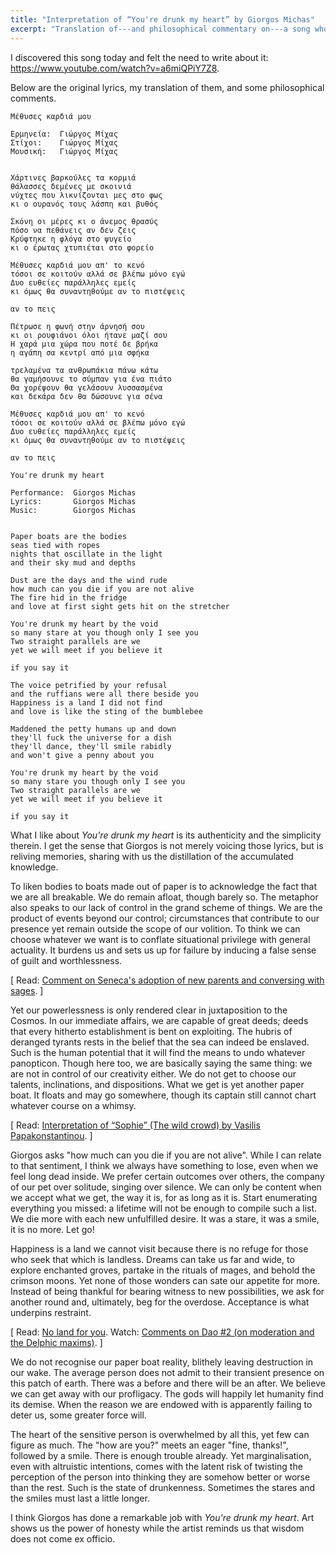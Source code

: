 ```yaml
---
title: "Interpretation of “You're drunk my heart” by Giorgos Michas"
excerpt: "Translation of---and philosophical commentary on---a song whose translated title is 'You're drunk, my heart'."
---
```


I discovered this song today and felt the need to write about it:
<https://www.youtube.com/watch?v=a6miQPiY7Z8>.

Below are the original lyrics, my translation of them, and some
philosophical comments.

```
Μέθυσες καρδιά μου

Ερμηνεία:  Γιώργος Μίχας
Στίχοι:    Γιώργος Μίχας
Μουσική:   Γιώργος Μίχας


Χάρτινες βαρκούλες τα κορμιά
θάλασσες δεμένες με σκοινιά
νύχτες που λικνίζονται μες στο φως
κι ο ουρανός τους λάσπη και βυθός

Σκόνη οι μέρες κι ο άνεμος θρασύς
πόσο να πεθάνεις αν δεν ζεις
Κρύφτηκε η φλόγα στο ψυγείο
κι ο έρωτας χτυπιέται στο φορείο

Μέθυσες καρδιά μου απ' το κενό
τόσοι σε κοιτούν αλλά σε βλέπω μόνο εγώ
Δυο ευθείες παράλληλες εμείς
κι όμως θα συναντηθούμε αν το πιστέψεις

αν το πεις

Πέτρωσε η φωνή στην άρνησή σου
κι οι ρουφιάνοι όλοι ήτανε μαζί σου
Η χαρά μια χώρα που ποτέ δε βρήκα
η αγάπη σα κεντρί από μια σφήκα

τρελαμένα τα ανθρωπάκια πάνω κάτω
θα γαμήσουνε το σύμπαν για ένα πιάτο
Θα χορέψουν θα γελάσουν λυσσασμένα
και δεκάρα δεν θα δώσουνε για σένα

Μέθυσες καρδιά μου απ' το κενό
τόσοι σε κοιτούν αλλά σε βλέπω μόνο εγώ
Δυο ευθείες παράλληλες εμείς
κι όμως θα συναντηθούμε αν το πιστέψεις

αν το πεις
```

```
You're drunk my heart

Performance:  Giorgos Michas
Lyrics:       Giorgos Michas
Music:        Giorgos Michas


Paper boats are the bodies
seas tied with ropes
nights that oscillate in the light
and their sky mud and depths

Dust are the days and the wind rude
how much can you die if you are not alive
The fire hid in the fridge
and love at first sight gets hit on the stretcher

You're drunk my heart by the void
so many stare at you though only I see you
Two straight parallels are we
yet we will meet if you believe it

if you say it

The voice petrified by your refusal
and the ruffians were all there beside you
Happiness is a land I did not find
and love is like the sting of the bumblebee

Maddened the petty humans up and down
they'll fuck the universe for a dish
they'll dance, they'll smile rabidly
and won't give a penny about you

You're drunk my heart by the void
so many stare you though only I see you
Two straight parallels are we
yet we will meet if you believe it

if you say it
```

What I like about _You're drunk my heart_ is its authenticity and the
simplicity therein.  I get the sense that Giorgos is not merely
voicing those lyrics, but is reliving memories, sharing with us the
distillation of the accumulated knowledge.

To liken bodies to boats made out of paper is to acknowledge the fact
that we are all breakable.  We do remain afloat, though barely so.
The metaphor also speaks to our lack of control in the grand scheme of
things.  We are the product of events beyond our control;
circumstances that contribute to our presence yet remain outside the
scope of our volition.  To think we can choose whatever we want is to
conflate situational privilege with general actuality.  It burdens us
and sets us up for failure by inducing a false sense of guilt and
worthlessness.

[ Read: [Comment on Seneca's adoption of new parents and conversing
with
sages](https://protesilaos.com/commentary/2023-01-17-seneca-adoption-parents-converse-sages/).
]

Yet our powerlessness is only rendered clear in juxtaposition to the
Cosmos.  In our immediate affairs, we are capable of great deeds;
deeds that every hitherto establishment is bent on exploiting.  The
hubris of deranged tyrants rests in the belief that the sea can indeed
be enslaved.  Such is the human potential that it will find the means
to undo whatever panopticon.  Though here too, we are basically saying
the same thing: we are not in control of our creativity either.  We do
not get to choose our talents, inclinations, and dispositions.  What
we get is yet another paper boat.  It floats and may go somewhere,
though its captain still cannot chart whatever course on a whimsy.

[ Read: [Interpretation of “Sophie” (The wild crowd) by Vasilis
Papakonstantinou](https://protesilaos.com/interpretations/2023-03-22-papakonstantinou-sophie/). ]

Giorgos asks "how much can you die if you are not alive".  While I can
relate to that sentiment, I think we always have something to lose,
even when we feel long dead inside.  We prefer certain outcomes over
others, the company of our pet over solitude, singing over silence.
We can only be content when we accept what we get, the way it is, for
as long as it is.  Start enumerating everything you missed: a lifetime
will not be enough to compile such a list.  We die more with each new
unfulfilled desire.  It was a stare, it was a smile, it is no more.
Let go!

Happiness is a land we cannot visit because there is no refuge for
those who seek that which is landless.  Dreams can take us far and
wide, to explore enchanted groves, partake in the rituals of mages,
and behold the crimson moons.  Yet none of those wonders can sate our
appetite for more.  Instead of being thankful for bearing witness to
new possibilities, we ask for another round and, ultimately, beg for
the overdose.  Acceptance is what underpins restraint.

[ Read: [No land for
you](https://protesilaos.com/books/2022-09-04-no-land/).  Watch:
[Comments on Dao #2 (on moderation and the Delphic
maxims)](https://protesilaos.com/books/2023-03-09-comments-dao-2/). ]

We do not recognise our paper boat reality, blithely leaving
destruction in our wake.  The average person does not admit to their
transient presence on this patch of earth.  There was a before and
there will be an after.  We believe we can get away with our
profligacy.  The gods will happily let humanity find its demise.  When
the reason we are endowed with is apparently failing to deter us, some
greater force will.

The heart of the sensitive person is overwhelmed by all this, yet few
can figure as much.  The "how are you?" meets an eager "fine,
thanks!", followed by a smile.  There is enough trouble already.  Yet
marginalisation, even with altruistic intentions, comes with the
latent risk of twisting the perception of the person into thinking
they are somehow better or worse than the rest.  Such is the state of
drunkenness.  Sometimes the stares and the smiles must last a little
longer.

I think Giorgos has done a remarkable job with _You're drunk my
heart_.  Art shows us the power of honesty while the artist reminds us
that wisdom does not come ex officio.

